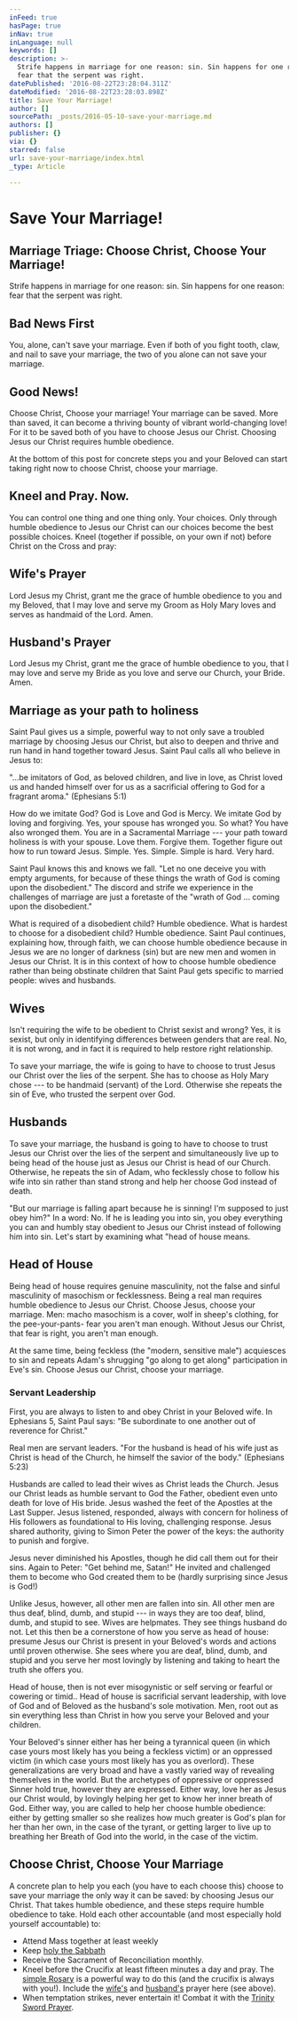 ```yaml
---
inFeed: true
hasPage: true
inNav: true
inLanguage: null
keywords: []
description: >-
  Strife happens in marriage for one reason: sin. Sin happens for one reason:
  fear that the serpent was right.
datePublished: '2016-08-22T23:28:04.311Z'
dateModified: '2016-08-22T23:28:03.898Z'
title: Save Your Marriage!
author: []
sourcePath: _posts/2016-05-10-save-your-marriage.md
authors: []
publisher: {}
via: {}
starred: false
url: save-your-marriage/index.html
_type: Article

---
```

# Save Your Marriage!

## Marriage Triage: Choose Christ, Choose Your Marriage!

Strife happens in marriage for one reason: sin. Sin happens for one reason: fear that the serpent was right.

## Bad News First

You, alone, can't save your marriage. Even if both of you fight tooth, claw, and nail to save your marriage, the two of you alone can not save your marriage.

## Good News!

Choose Christ, Choose your marriage! Your marriage can be saved. More than saved, it can become a thriving bounty of vibrant world-changing love! For it to be saved both of you have to choose Jesus our Christ. Choosing Jesus our Christ requires humble obedience. 

At the bottom of this post for concrete steps you and your Beloved can start taking right now to choose Christ, choose your marriage.

## Kneel and Pray. Now.

You can control one thing and one thing only. Your choices. Only through humble obedience to Jesus our Christ can our choices become the best possible choices. Kneel (together if possible, on your own if not) before Christ on the Cross and pray:

## Wife's Prayer

Lord Jesus my Christ, grant me the grace of humble obedience to you and my Beloved, that I may love and serve my Groom as Holy Mary loves and serves as handmaid of the Lord. Amen.

## Husband's Prayer

Lord Jesus my Christ, grant me the grace of humble obedience to you, that I may love and serve my Bride as you love and serve our Church, your Bride. Amen.

## Marriage as your path to holiness

Saint Paul gives us a simple, powerful way to not only save a troubled marriage by choosing Jesus our Christ, but also to deepen and thrive and run hand in hand together toward Jesus. Saint Paul calls all who believe in Jesus to:

"...be imitators of God, as beloved children, and live in love, as Christ loved us and handed himself over for us as a sacrificial offering to God for a fragrant aroma." (Ephesians 5:1)

How do we imitate God? God is Love and God is Mercy. We imitate God by loving and forgiving. Yes, your spouse has wronged you. So what? You have also wronged them. You are in a Sacramental Marriage --- your path toward holiness is with your spouse. Love them. Forgive them. Together figure out how to run toward Jesus. Simple. Yes. Simple. Simple is hard. Very hard.

Saint Paul knows this and knows we fall. "Let no one deceive you with empty arguments, for because of these things the wrath of God is coming upon the disobedient." The discord and strife we experience in the challenges of marriage are just a foretaste of the "wrath of God ... coming upon the disobedient."

What is required of a disobedient child? Humble obedience. What is hardest to choose for a disobedient child? Humble obedience. Saint Paul continues, explaining how, through faith, we can choose humble obedience because in Jesus we are no longer of darkness (sin) but are new men and women in Jesus our Christ. It is in this context of how to choose humble obedience rather than being obstinate children that Saint Paul gets specific to married people: wives and husbands.

## Wives

Isn't requiring the wife to be obedient to Christ sexist and wrong? Yes, it is sexist, but only in identifying differences between genders that are real. No, it is not wrong, and in fact it is required to help restore right relationship.

To save your marriage, the wife is going to have to choose to trust Jesus our Christ over the lies of the serpent. She has to choose as Holy Mary chose --- to be handmaid (servant) of the Lord. Otherwise she repeats the sin of Eve, who trusted the serpent over God.

## Husbands

To save your marriage, the husband is going to have to choose to trust Jesus our Christ over the lies of the serpent and simultaneously live up to being head of the house just as Jesus our Christ is head of our Church. Otherwise, he repeats the sin of Adam, who fecklessly chose to follow his wife into sin rather than stand strong and help her choose God instead of death.

"But our marriage is falling apart because he is sinning! I'm supposed to just obey him?" In a word: No. If he is leading you into sin, you obey everything you can and humbly stay obedient to Jesus our Christ instead of following him into sin. Let's start by examining what "head of house means.

## Head of House

Being head of house requires genuine masculinity, not the false and sinful masculinity of masochism or fecklessness. Being a real man requires humble obedience to Jesus our Christ. Choose Jesus, choose your marriage. Men: macho masochism is a cover, wolf in sheep's clothing, for the pee-your-pants- fear you aren't man enough. Without Jesus our Christ, that fear is right, you aren't man enough.

At the same time, being feckless (the "modern, sensitive male") acquiesces to sin and repeats Adam's shrugging "go along to get along" participation in Eve's sin. Choose Jesus our Christ, choose your marriage.

### Servant Leadership

First, you are always to listen to and obey Christ in your Beloved wife. In Ephesians 5, Saint Paul says: "Be subordinate to one another out of reverence for Christ."

Real men are servant leaders. "For the husband is head of his wife just as Christ is head of the Church, he himself the savior of the body." (Ephesians 5:23)

Husbands are called to lead their wives as Christ leads the Church. Jesus our Christ leads as humble servant to God the Father, obedient even unto death for love of His bride. Jesus washed the feet of the Apostles at the Last Supper. Jesus listened, responded, always with concern for holiness of His followers as foundational to His loving, challenging response. Jesus shared authority, giving to Simon Peter the power of the keys: the authority to punish and forgive.

Jesus never diminished his Apostles, though he did call them out for their sins. Again to Peter: "Get behind me, Satan!" He invited and challenged them to become who God created them to be (hardly surprising since Jesus is God!)

Unlike Jesus, however, all other men are fallen into sin. All other men are thus deaf, blind, dumb, and stupid --- in ways they are too deaf, blind, dumb, and stupid to see. Wives are helpmates. They see things husband do not. Let this then be a cornerstone of how you serve as head of house: presume Jesus our Christ is present in your Beloved's words and actions until proven otherwise. She sees where you are deaf, blind, dumb, and stupid and you serve her most lovingly by listening and taking to heart the truth she offers you.

Head of house, then is not ever misogynistic or self serving or fearful or cowering or timid.. Head of house is sacrificial servant leadership, with love of God and of Beloved as the husband's sole motivation. Men, root out as sin everything less than Christ in how you serve your Beloved and your children.

Your Beloved's sinner either has her being a tyrannical queen (in which case yours most likely has you being a feckless victim) or an oppressed victim (in which case yours most likely has you as overlord). These generalizations are very broad and have a vastly varied way of revealing themselves in the world. But the archetypes of oppressive or oppressed Sinner hold true, however they are expressed. Either way, love her as Jesus our Christ would, by lovingly helping her get to know her inner breath of God. Either way, you are called to help her choose humble obedience: either by getting smaller so she realizes how much greater is God's plan for her than her own, in the case of the tyrant, or getting larger to live up to breathing her Breath of God into the world, in the case of the victim.

## Choose Christ, Choose Your Marriage

A concrete plan to help you each (you have to each choose this) choose to save your marriage the only way it can be saved: by choosing Jesus our Christ. That takes humble obedience, and these steps require humble obedience to take. Hold each other accountable (and most especially hold yourself accountable) to:

* Attend Mass together at least weekly
* Keep [holy the Sabbath][0]
* Receive the Sacrament of Reconciliation monthly.
* Kneel before the Crucifix at least fifteen minutes a day and pray. The [simple Rosary][1] is a powerful way to do this (and the crucifix is always with you!). Include the [wife's][2] and [husband's][3] prayer here (see above).
* When temptation strikes, never entertain it! Combat it with the [Trinity Sword Prayer][4].

[0]: http://ourholyconception.org/when-is-six-greater-than-seven/
[1]: http://ourholyconception.org/the-simple-rosary/
[2]: http://ourholyconception.org/wifes-prayer/
[3]: http://ourholyconception.org/husbands-prayer/
[4]: http://ourholyconception.org/trinity-sword-prayer/